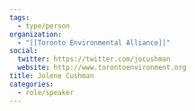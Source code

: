 ```yaml
---
tags:
  - type/person
organization:
  - "[[Toronto Environmental Alliance]]"
social:
  twitter: https://twitter.com/jocushman
  website: http://www.torontoenvironment.org
title: Jolene Cushman
categories:
  - role/speaker
---
```

